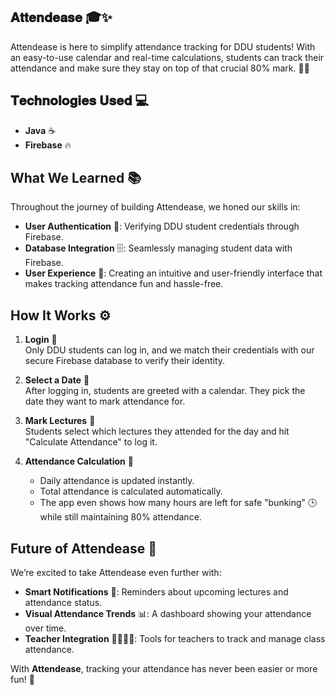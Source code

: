 ## 𝐀𝐭𝐭𝐞𝐧𝐝𝐞𝐚𝐬𝐞 🎓✨
Attendease is here to simplify attendance tracking for DDU students! With an easy-to-use calendar and real-time calculations, students can track their attendance and make sure they stay on top of that crucial 80% mark. 📅✅

## 𝐓𝐞𝐜𝐡𝐧𝐨𝐥𝐨𝐠𝐢𝐞𝐬 𝐔𝐬𝐞𝐝 💻  
- **Java** ☕  
- **Firebase** 🔥  

## What We Learned 📚  
Throughout the journey of building Attendease, we honed our skills in:  

- **User Authentication** 🔐: Verifying DDU student credentials through Firebase.  
- **Database Integration** 🗄️: Seamlessly managing student data with Firebase.  
- **User Experience** 🎨: Creating an intuitive and user-friendly interface that makes tracking attendance fun and hassle-free.

## How It Works ⚙️  
1. **Login** 🔑  
   Only DDU students can log in, and we match their credentials with our secure Firebase database to verify their identity.

2. **Select a Date** 📆  
   After logging in, students are greeted with a calendar. They pick the date they want to mark attendance for.

3. **Mark Lectures** 📝  
   Students select which lectures they attended for the day and hit "Calculate Attendance" to log it.

4. **Attendance Calculation** 🎯  
   - Daily attendance is updated instantly.  
   - Total attendance is calculated automatically.  
   - The app even shows how many hours are left for safe "bunking" 🕒 while still maintaining 80% attendance.

## Future of Attendease 🚀  
We’re excited to take Attendease even further with:  

- **Smart Notifications** 🔔: Reminders about upcoming lectures and attendance status.  
- **Visual Attendance Trends** 📊: A dashboard showing your attendance over time.  
- **Teacher Integration** 👨‍🏫👩‍🏫: Tools for teachers to track and manage class attendance.

With **Attendease**, tracking your attendance has never been easier or more fun! 🎉
